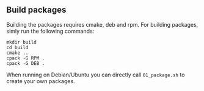 ## Build packages
Building the packages requires cmake, deb and rpm.
For building packages, simly run the following commands:

```
mkdir build
cd build
cmake ..
cpack -G RPM .
cpack -G DEB .
```

When running on Debian/Ubuntu you can directly call `01_package.sh`
to create your own packages.
